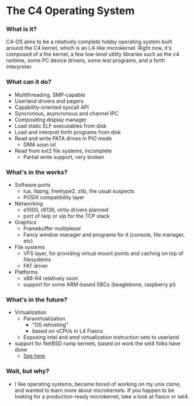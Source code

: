 The C4 Operating System
=======================

### What is it?

C4-OS aims to be a relatively complete hobby operating system built around the
C4 kernel, which is an L4-like microkernel. Right now, it's composed of a the
kernel, a few low-level utility libraries such as
the c4 runtime, some PC device drivers, some test programs, and a forth
interpreter.

### What can it do?

* Multithreading, SMP-capable
* Userland drivers and pagers
* Capability-oriented syscall API
* Syncronous, asyncronous and channel IPC
* Compositing display manager
* Load static ELF executables from disk
* Load and interpret forth programs from disk
* Read and write PATA drives in PIO mode
  * DMA soon lol
* Read from ext2 file systems, incomplete
  * Partial write support, very broken

### What's in the works?

* Software ports
  * lua, libpng, freetype2, zlib, the usual suspects
  * POSIX compatibility layer
* Networking
  * e1000, r8139, virtio drivers planned
  * port of lwip or uip for the TCP stack
* Graphics
  * Framebuffer multiplexer
  * Fancy window manager and programs for it (console, file manager, etc)
* File systems
  * VFS layer, for providing virtual mount points and caching on top of
    filesystems
  * FAT driver
* Platforms
  * x86-64 relatively soon
  * support for some ARM-based SBCs (beaglebone, raspberry pi)

### What's in the future?

* Virtualization
  * Paravirtualization
    * "OS rehosting"
	* based on vCPUs in L4 Fiasco
  * Exposing intel and amd virtualization instruction sets to userland
* support for NetBSD rump kernels, based on work the sel4 folks have done
  * [See here](https://research.csiro.au/tsblog/using-rump-kernels-to-run-unmodified-netbsd-drivers-on-sel4/)

### Wait, but why?

* I like operating systems, became bored of working on my unix clone, and wanted
  to learn more about microkernels. If you happen to be looking for a
  production-ready microkernel, take a look at fiasco or sel4.
